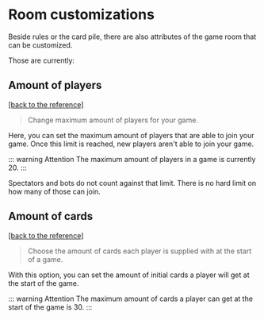 # Room customizations

Beside rules or the card pile, there are also attributes of the game room that can be customized.

Those are currently:

## Amount of players

[\[back to the reference\]](./index.md#lobby-customizations)

> Change maximum amount of players for your game.

Here, you can set the maximum amount of players that are able to join your game. Once this limit is reached, new players aren't able to join your game.

::: warning Attention
The maximum amount of players in a game is currently 20.
:::

Spectators and bots do not count against that limit. There is no hard limit on how many of those can join.


## Amount of cards

[\[back to the reference\]](./index.md#lobby-customizations)

> Choose the amount of cards each player is supplied with at the start of a game.

With this option, you can set the amount of initial cards a player will get at the start of the game.

::: warning Attention
The maximum amount of cards a player can get at the start of the game is 30.
:::
